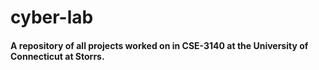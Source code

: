 # cyber-lab
#### A repository of all projects worked on in CSE-3140 at the University of Connecticut at Storrs.
